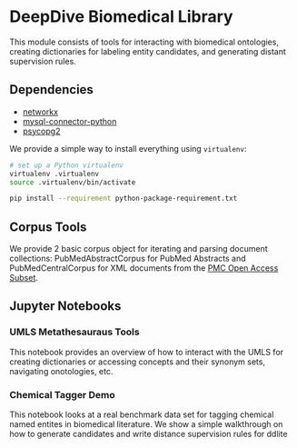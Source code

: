 # DeepDive Biomedical Library

This module consists of tools for interacting with biomedical ontologies, 
creating dictionaries for labeling entity candidates, and generating distant supervision rules.

## Dependencies 

* [networkx](https://networkx.github.io)
* [mysql-connector-python](https://dev.mysql.com/downloads/connector/python/)
* [psycopg2](http://initd.org/psycopg/)

We provide a simple way to install everything using `virtualenv`:

```bash
# set up a Python virtualenv
virtualenv .virtualenv
source .virtualenv/bin/activate

pip install --requirement python-package-requirement.txt
```

## Corpus Tools

We provide 2 basic corpus object for iterating and parsing document collections: PubMedAbstractCorpus for PubMed Abstracts and PubMedCentralCorpus for XML documents from the [PMC Open Access Subset](http://www.ncbi.nlm.nih.gov/pmc/tools/ftp/).

## Jupyter Notebooks

### UMLS Metathesauraus Tools 
This notebook provides an overview of how to interact with the UMLS for 
creating dictionaries or accessing concepts and their synonym sets, navigating
onotologies, etc. 

### Chemical Tagger Demo
This notebook looks at a real benchmark data set for tagging chemical named entites
in biomedical literature. We show a simple walkthrough on how to generate candidates
and write distance supervision rules for ddlite

